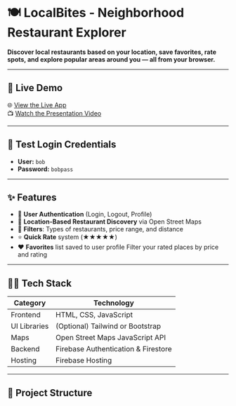 # 🍽️ LocalBites - Neighborhood Restaurant Explorer

**Discover local restaurants based on your location, save favorites, rate spots, and explore popular areas around you — all from your browser.**

---

## 🚀 Live Demo

🌐 [View the Live App](https://localbites-2025-c31a4.web.app/)  
📺 [Watch the Presentation Video](https://youtube.com/your-unlisted-video-link)

---

## 🔑 Test Login Credentials

- **User:** `bob`  
- **Password:** `bobpass`

---

## ✨ Features

- 🔐 **User Authentication** (Login, Logout, Profile)
- 📍 **Location-Based Restaurant Discovery** via Open Street Maps
- 🍔 **Filters**: Types of restaurants, price range, and distance
- ⭐ **Quick Rate** system (★★★★★) 
- ❤️ **Favorites** list saved to user profile Filter your rated places by price and rating

---

## 🧑‍💻 Tech Stack

| Category     | Technology |
|--------------|-------------|
| Frontend     | HTML, CSS, JavaScript |
| UI Libraries | (Optional) Tailwind or Bootstrap |
| Maps         | Open Street Maps JavaScript API |
| Backend      | Firebase Authentication & Firestore |
| Hosting      | Firebase Hosting |

---

## 📂 Project Structure

